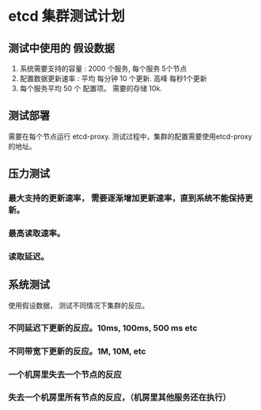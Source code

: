 
# etcd 集群测试计划

## 测试中使用的 假设数据
1. 系统需要支持的容量 : 2000 个服务, 每个服务 5个节点
2. 配置数据更新速率 : 平均 每分钟 10 个更新. 高峰 每秒1个更新
3. 每个服务平均 50 个 配置项。 需要的存储 10k.

## 测试部署

需要在每个节点运行 etcd-proxy. 测试过程中，集群的配置需要使用etcd-proxy的地址。

## 压力测试

### 最大支持的更新速率， 需要逐渐增加更新速率，直到系统不能保持更新。
### 最高读取速率。
### 读取延迟。

## 系统测试
使用假设数据， 测试不同情况下集群的反应。

### 不同延迟下更新的反应。10ms, 100ms, 500 ms etc
### 不同带宽下更新的反应。1M, 10M, etc
### 一个机房里失去一个节点的反应
### 失去一个机房里所有节点的反应，（机房里其他服务还在执行）


